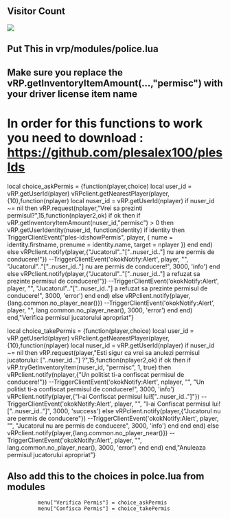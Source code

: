 ## Visitor Count
  <img src="https://profile-counter.glitch.me/vrp_dmvAX/count.svg" />



## Put This in vrp/modules/police.lua

## Make sure you replace the vRP.getInventoryItemAmount(...,"permisc") with your driver license item name

# In order for this functions to work you need to download : https://github.com/plesalex100/plesIds


local choice_askPermis = {function(player,choice)
  local user_id = vRP.getUserId(player)
  vRPclient.getNearestPlayer(player,{10},function(nplayer)
  local nuser_id = vRP.getUserId(nplayer)
  if nuser_id ~= nil then
    vRP.request(nplayer,"Vrei sa prezinti permisul?",15,function(nplayer2,ok)
    if ok then
      if vRP.getInventoryItemAmount(nuser_id,"permisc") > 0 then
          vRP.getUserIdentity(nuser_id, function(identity)
            if identity then
              TriggerClientEvent("ples-id:showPermis", player, {
                nume = identity.firstname, 
                prenume = identity.name, 
                target = nplayer
              })
            end
          end)
      else
       vRPclient.notify(player,{"Jucatorul".."["..nuser_id.."] nu are permis de conducere!"})
        --TriggerClientEvent('okokNotify:Alert', player, "", "Jucatorul".."["..nuser_id.."] nu are permis de conducere!", 3000, 'info')
      end
    else
      vRPclient.notify(player,{"Jucatorul".."["..nuser_id.."] a refuzat sa prezinte permisul de conducere!"})
      --TriggerClientEvent('okokNotify:Alert', player, "", "Jucatorul".."["..nuser_id.."] a refuzat sa prezinte permisul de conducere!", 3000, 'error')
    end
    end)
  else
    vRPclient.notify(player,{lang.common.no_player_near()})
    --TriggerClientEvent('okokNotify:Alert', player, "", lang.common.no_player_near(), 3000, 'error')
  end
end)
end,"Verifica permisul jucatorului apropriat"}



local choice_takePermis = {function(player,choice)
  local user_id = vRP.getUserId(player)
  vRPclient.getNearestPlayer(player,{10},function(nplayer)
  local nuser_id = vRP.getUserId(nplayer)
  if nuser_id ~= nil then
    vRP.request(player,"Esti sigur ca vrei sa anulezi permisul jucatorului: ["..nuser_id.."] ?",15,function(nplayer2,ok)
    if ok then
      if vRP.tryGetInventoryItem(nuser_id, "permisc", 1, true) then
        vRPclient.notify(nplayer,{"Un politist ti-a confiscat permisul de conducere!"})
        --TriggerClientEvent('okokNotify:Alert', nplayer, "", "Un politist ti-a confiscat permisul de conducere!", 3000, 'info')
        vRPclient.notify(player,{"I-ai Confiscat permisul lui!["..nuser_id.."]"})
        --TriggerClientEvent('okokNotify:Alert', player, "", "I-ai Confiscat permisul lui!["..nuser_id.."]", 3000, 'success')
      else
        vRPclient.notify(player,{"Jucatorul nu are permis de conducere"})
        --TriggerClientEvent('okokNotify:Alert', player, "", "Jucatorul nu are permis de conducere", 3000, 'info')
      end
    end
    end)
  else
    vRPclient.notify(player,{lang.common.no_player_near()})
    --TriggerClientEvent('okokNotify:Alert', player, "", lang.common.no_player_near(), 3000, 'error')
  end
end)
end,"Anuleaza permisul jucatorului apropriat"}


## Also add this to the choices in polce.lua from modules


              menu["Verifica Permis"] = choice_askPermis
              menu["Confisca Permis"] = choice_takePermis
